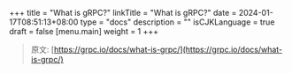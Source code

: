 +++
title = "What is gRPC?"
linkTitle = "What is gRPC?"
date = 2024-01-17T08:51:13+08:00
type = "docs"
description = ""
isCJKLanguage = true
draft = false
[menu.main]
	weight = 1
+++

> 原文: [https://grpc.io/docs/what-is-grpc/](https://grpc.io/docs/what-is-grpc/)
